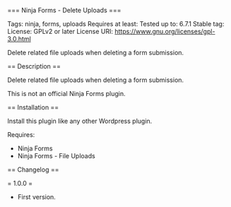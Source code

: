 === Ninja Forms - Delete Uploads ===

Tags: ninja, forms, uploads
Requires at least: 
Tested up to: 6.7.1
Stable tag: 
License: GPLv2 or later
License URI: https://www.gnu.org/licenses/gpl-3.0.html

Delete related file uploads when deleting a form submission.

== Description ==

Delete related file uploads when deleting a form submission.

This is not an official Ninja Forms plugin.

== Installation ==

Install this plugin like any other Wordpress plugin.

Requires:

- Ninja Forms
- Ninja Forms - File Uploads

== Changelog ==

= 1.0.0 =
* First version.
